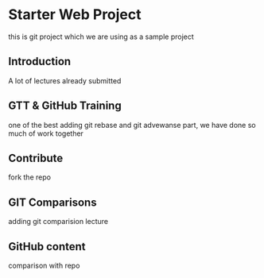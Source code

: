 # Starter Web Project
this is git project which we are using as a sample project


## Introduction
A lot of lectures already submitted
 

## GTT & GitHub Training
one of the best
adding git rebase and git advewanse part, we have done so much of work together

## Contribute 
fork the repo

## GIT Comparisons
adding git comparision lecture

## GitHub content
comparison with repo